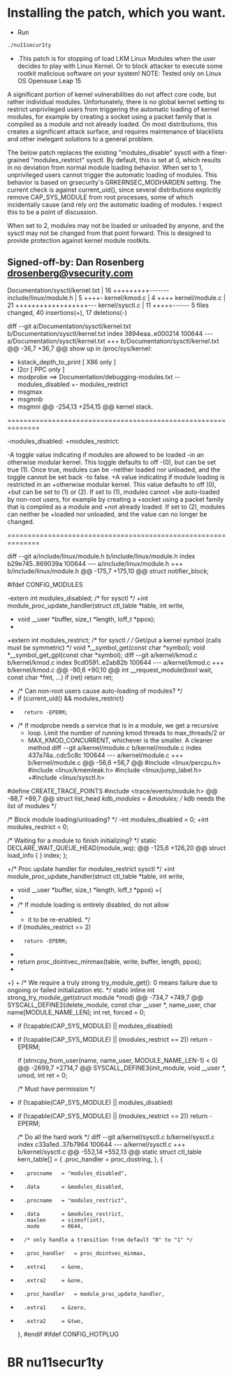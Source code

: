 # Installing the patch, which you want.
- Run 
```bash
./nu11secur1ty
```
- .This patch is for stopping of load LKM Linux Modules when the user decides to play with Linux Kernel. Or to block attacker to execute some rootkit malicious software on your system! NOTE:  Tested only on Linux OS Opensuse Leap 15 

A significant portion of kernel vulnerabilities do not affect core code,
but rather individual modules.  Unfortunately, there is no global kernel
setting to restrict unprivileged users from triggering the automatic
loading of kernel modules, for example by creating a socket using a
packet family that is compiled as a module and not already loaded.  On
most distributions, this creates a significant attack surface, and
requires maintenance of blacklists and other inelegant solutions to a
general problem.

The below patch replaces the existing "modules_disable" sysctl with a
finer-grained "modules_restrict" sysctl.  By default, this is set at 0,
which results in no deviation from normal module loading behavior.  When
set to 1, unprivileged users cannot trigger the automatic loading of
modules.  This behavior is based on grsecurity's GRKERNSEC_MODHARDEN
setting.  The current check is against current_uid(), since several
distributions explicitly remove CAP_SYS_MODULE from root processes, some
of which incidentally cause (and rely on) the automatic loading of
modules.  I expect this to be a point of discussion.

When set to 2, modules may not be loaded or unloaded by anyone, and the
sysctl may not be changed from that point forward.  This is designed to
provide protection against kernel module rootkits.

Signed-off-by: Dan Rosenberg <drosenberg@vsecurity.com>
---
 Documentation/sysctl/kernel.txt |   16 +++++++++-------
 include/linux/module.h          |    5 ++++-
 kernel/kmod.c                   |    4 ++++
 kernel/module.c                 |   21 ++++++++++++++++++---
 kernel/sysctl.c                 |   11 +++++------
 5 files changed, 40 insertions(+), 17 deletions(-)

diff --git a/Documentation/sysctl/kernel.txt b/Documentation/sysctl/kernel.txt
index 3894eaa..e000214 100644
--- a/Documentation/sysctl/kernel.txt
+++ b/Documentation/sysctl/kernel.txt
@@ -36,7 +36,7 @@ show up in /proc/sys/kernel:
 - kstack_depth_to_print       [ X86 only ]
 - l2cr                        [ PPC only ]
 - modprobe                    ==> Documentation/debugging-modules.txt
-- modules_disabled
+- modules_restrict
 - msgmax
 - msgmnb
 - msgmni
@@ -254,13 +254,15 @@ kernel stack.
 
 ==============================================================
 
-modules_disabled:
+modules_restrict:
 
-A toggle value indicating if modules are allowed to be loaded
-in an otherwise modular kernel.  This toggle defaults to off
-(0), but can be set true (1).  Once true, modules can be
-neither loaded nor unloaded, and the toggle cannot be set back
-to false.
+A value indicating if module loading is restricted in an 
+otherwise modular kernel.  This value defaults to off (0), 
+but can be set to (1) or (2).  If set to (1), modules cannot 
+be auto-loaded by non-root users, for example by creating a 
+socket using a packet family that is compiled as a module and 
+not already loaded.  If set to (2), modules can neither be 
+loaded nor unloaded, and the value can no longer be changed.
 
 ==============================================================
 
diff --git a/include/linux/module.h b/include/linux/module.h
index b29e745..869039a 100644
--- a/include/linux/module.h
+++ b/include/linux/module.h
@@ -175,7 +175,10 @@ struct notifier_block;
 
 #ifdef CONFIG_MODULES
 
-extern int modules_disabled; /* for sysctl */
+int module_proc_update_handler(struct ctl_table *table, int write,
+	void __user *buffer, size_t *length, loff_t *ppos);
+
+extern int modules_restrict; /* for sysctl */
 /* Get/put a kernel symbol (calls must be symmetric) */
 void *__symbol_get(const char *symbol);
 void *__symbol_get_gpl(const char *symbol);
diff --git a/kernel/kmod.c b/kernel/kmod.c
index 9cd0591..e2ab82b 100644
--- a/kernel/kmod.c
+++ b/kernel/kmod.c
@@ -90,6 +90,10 @@ int __request_module(bool wait, const char *fmt, ...)
 	if (ret)
 		return ret;
 
+	/* Can non-root users cause auto-loading of modules? */
+	if (current_uid() && modules_restrict)
+		return -EPERM;
+
 	/* If modprobe needs a service that is in a module, we get a recursive
 	 * loop.  Limit the number of running kmod threads to max_threads/2 or
 	 * MAX_KMOD_CONCURRENT, whichever is the smaller.  A cleaner method
diff --git a/kernel/module.c b/kernel/module.c
index 437a74a..cdc5c8c 100644
--- a/kernel/module.c
+++ b/kernel/module.c
@@ -56,6 +56,7 @@
 #include <linux/percpu.h>
 #include <linux/kmemleak.h>
 #include <linux/jump_label.h>
+#include <linux/sysctl.h>
 
 #define CREATE_TRACE_POINTS
 #include <trace/events/module.h>
@@ -88,7 +89,7 @@ struct list_head *kdb_modules = &modules; /* kdb needs the list of modules */
 
 
 /* Block module loading/unloading? */
-int modules_disabled = 0;
+int modules_restrict = 0;
 
 /* Waiting for a module to finish initializing? */
 static DECLARE_WAIT_QUEUE_HEAD(module_wq);
@@ -125,6 +126,20 @@ struct load_info {
 	} index;
 };
 
+/* Proc update handler for modules_restrict sysctl */
+int module_proc_update_handler(struct ctl_table *table, int write,
+	void __user *buffer, size_t *length, loff_t *ppos)
+{
+
+	/* If module loading is entirely disabled, do not allow
+	 * it to be re-enabled. */
+	if (modules_restrict == 2)
+		return -EPERM;
+
+	return proc_dointvec_minmax(table, write, buffer, length, ppos);
+
+}
+
 /* We require a truly strong try_module_get(): 0 means failure due to
    ongoing or failed initialization etc. */
 static inline int strong_try_module_get(struct module *mod)
@@ -734,7 +749,7 @@ SYSCALL_DEFINE2(delete_module, const char __user *, name_user,
 	char name[MODULE_NAME_LEN];
 	int ret, forced = 0;
 
-	if (!capable(CAP_SYS_MODULE) || modules_disabled)
+	if (!capable(CAP_SYS_MODULE) || (modules_restrict == 2))
 		return -EPERM;
 
 	if (strncpy_from_user(name, name_user, MODULE_NAME_LEN-1) < 0)
@@ -2699,7 +2714,7 @@ SYSCALL_DEFINE3(init_module, void __user *, umod,
 	int ret = 0;
 
 	/* Must have permission */
-	if (!capable(CAP_SYS_MODULE) || modules_disabled)
+	if (!capable(CAP_SYS_MODULE) || (modules_restrict == 2))
 		return -EPERM;
 
 	/* Do all the hard work */
diff --git a/kernel/sysctl.c b/kernel/sysctl.c
index c33a1ed..37b7964 100644
--- a/kernel/sysctl.c
+++ b/kernel/sysctl.c
@@ -552,14 +552,13 @@ static struct ctl_table kern_table[] = {
 		.proc_handler	= proc_dostring,
 	},
 	{
-		.procname	= "modules_disabled",
-		.data		= &modules_disabled,
+		.procname	= "modules_restrict",
+		.data		= &modules_restrict,
 		.maxlen		= sizeof(int),
 		.mode		= 0644,
-		/* only handle a transition from default "0" to "1" */
-		.proc_handler	= proc_dointvec_minmax,
-		.extra1		= &one,
-		.extra2		= &one,
+		.proc_handler	= module_proc_update_handler,
+		.extra1		= &zero,
+		.extra2		= &two,
 	},
 #endif
 #ifdef CONFIG_HOTPLUG

# BR nu11secur1ty

